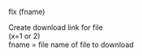 <span style='color:var(--vscode-symbolIcon-methodForeground);'>flx</span> (<span style='color:var(--vscode-symbolIcon-variableForeground);'>fname</span>) 

Create download link for file  
(x=1 or 2)  
fname = file name of file to download
